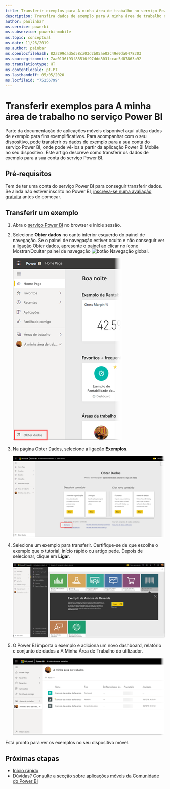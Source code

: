 ```yaml
---
title: Transferir exemplos para A minha área de trabalho no serviço Power BI
description: Transfira dados de exemplo para A minha área de trabalho na sua conta do serviço Power BI para utilizar em tutoriais de aplicações móveis.
author: paulinbar
ms.service: powerbi
ms.subservice: powerbi-mobile
ms.topic: conceptual
ms.date: 11/26/2019
ms.author: painbar
ms.openlocfilehash: 82a299dad5d58ca03d2b05ae02c49e0da0478303
ms.sourcegitcommit: 7aa0136f93f88516f97ddd8031ccac5d07863b92
ms.translationtype: HT
ms.contentlocale: pt-PT
ms.lasthandoff: 05/05/2020
ms.locfileid: "75256799"
---
```

# <a name="downloading-samples-to-my-workspace-in-the-power-bi-service"></a>Transferir exemplos para A minha área de trabalho no serviço Power BI

Parte da documentação de aplicações móveis disponível aqui utiliza dados de exemplo para fins exemplificativos. Para acompanhar com o seu dispositivo, pode transferir os dados de exemplo para a sua conta do serviço Power BI, onde pode vê-los a partir da aplicação Power BI Mobile no seu dispositivo. Este artigo descreve como transferir os dados de exemplo para a sua conta do serviço Power BI. 

## <a name="prerequisites"></a>Pré-requisitos

Tem de ter uma conta do serviço Power BI para conseguir transferir dados. Se ainda não estiver inscrito no Power BI, [inscreva-se numa avaliação gratuita](https://app.powerbi.com/signupredirect?pbi_source=web) antes de começar.

## <a name="download-a-sample"></a>Transferir um exemplo

1. Abra o [serviço Power BI](https://app.powerbi.com) no browser e inicie sessão.

2. Selecione **Obter dados** no canto inferior esquerdo do painel de navegação. Se o painel de navegação estiver oculto e não conseguir ver a ligação Obter dados, apresente o painel ao clicar no ícone Mostrar/Ocultar painel de navegação ![botão Navegação global](./media/mobile-apps-download-samples/power-bi-iphone-global-nav-button.png).  
   
    ![Obter Dados](./media/mobile-apps-download-samples/power-bi-get-data.png)

3. Na página Obter Dados, selecione a ligação **Exemplos**.
   
   ![Ícone Exemplos](./media/mobile-apps-download-samples/power-bi-samples-icon.png)

4. Selecione um exemplo para transferir. Certifique-se de que escolhe o exemplo que o tutorial, início rápido ou artigo pede. Depois de selecionar, clique em **Ligar**.
  
   ![Selecionar Ligar](./media/mobile-apps-download-samples/opportunity-connect.png)
   
5. O Power BI importa o exemplo e adiciona um novo dashboard, relatório e conjunto de dados a A Minha Área de Trabalho do utilizador.
   
   ![Dashboard de exemplo](./media/mobile-apps-download-samples/power-bi-service-opportunity-sample.png)
  
Está pronto para ver os exemplos no seu dispositivo móvel.

## <a name="next-steps"></a>Próximas etapas
* [Início rápido](mobile-apps-quickstart-view-dashboard-report.md)
* Dúvidas? Consulte a [secção sobre aplicações móveis da Comunidade do Power BI](https://go.microsoft.com/fwlink/?linkid=839277)
